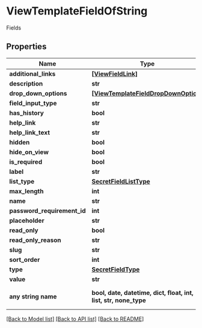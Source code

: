 # ViewTemplateFieldOfString

Fields

## Properties
Name | Type | Description | Notes
------------ | ------------- | ------------- | -------------
**additional_links** | [**[ViewFieldLink]**](ViewFieldLink.md) | AdditionalLinks | [optional] 
**description** | **str** | Description | [optional] 
**drop_down_options** | [**[ViewTemplateFieldDropDownOption]**](ViewTemplateFieldDropDownOption.md) | DropDownOptions | [optional] 
**field_input_type** | **str** | FieldInputType | [optional] 
**has_history** | **bool** | HasHistory | [optional] 
**help_link** | **str** | HelpLink | [optional] 
**help_link_text** | **str** | HelpLinkText | [optional] 
**hidden** | **bool** | Hidden | [optional] 
**hide_on_view** | **bool** | HideOnView | [optional] 
**is_required** | **bool** | IsRequired | [optional] 
**label** | **str** | Label | [optional] 
**list_type** | [**SecretFieldListType**](SecretFieldListType.md) |  | [optional] 
**max_length** | **int** | MaxLength | [optional] 
**name** | **str** | Name | [optional] 
**password_requirement_id** | **int** | PasswordRequirementId | [optional] 
**placeholder** | **str** | Placeholder | [optional] 
**read_only** | **bool** | ReadOnly | [optional] 
**read_only_reason** | **str** | ReadOnlyReason | [optional] 
**slug** | **str** | Slug | [optional] 
**sort_order** | **int** | SortOrder | [optional] 
**type** | [**SecretFieldType**](SecretFieldType.md) |  | [optional] 
**value** | **str** | Value | [optional] 
**any string name** | **bool, date, datetime, dict, float, int, list, str, none_type** | any string name can be used but the value must be the correct type | [optional]

[[Back to Model list]](../README.md#documentation-for-models) [[Back to API list]](../README.md#documentation-for-api-endpoints) [[Back to README]](../README.md)


